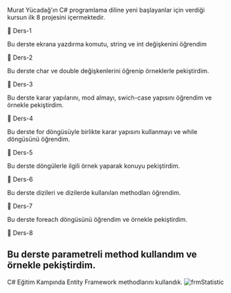 Murat Yücadağ'ın C# programlama diline yeni başlayanlar için verdiği kursun ilk 8 projesini içermektedir.


📍 Ders-1

Bu derste ekrana yazdırma komutu, string ve int değişkenini öğrendim

📍 Ders-2

Bu derste char ve double değişkenlerini öğrenip örneklerle pekiştirdim.

📍 Ders-3

Bu derste karar yapılarını, mod almayı, swich-case yapısını öğrendim ve örnekle pekiştirdim.

📍 Ders-4  

Bu derste for döngüsüyle birlikte karar yapısını kullanmayı ve while döngüsünü öğrendim.

📍 Ders-5

Bu derste döngülerle ilgili örnek yaparak konuyu pekiştirdim.

📍 Ders-6

Bu derste dizileri ve dizilerde kullanılan methodları öğrendim. 

📍 Ders-7

Bu derste foreach döngüsünü öğrendim ve örnekle pekiştirdim.

📍 Ders-8

Bu derste parametreli method kullandım ve örnekle pekiştirdim.
-------------------------------------------------------------
C# Eğitim Kampında Entity Framework methodlarını kullandık.
![frmStatistic](https://github.com/user-attachments/assets/7c5b2a14-5dd8-4943-a1db-e3bd8590f743)


